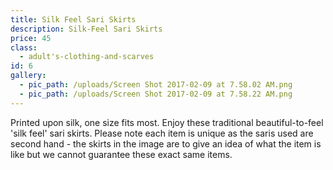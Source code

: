 ```yaml
---
title: Silk Feel Sari Skirts
description: Silk-Feel Sari Skirts
price: 45
class:
  - adult's-clothing-and-scarves
id: 6
gallery:
  - pic_path: /uploads/Screen Shot 2017-02-09 at 7.58.02 AM.png
  - pic_path: /uploads/Screen Shot 2017-02-09 at 7.58.22 AM.png
---
```



Printed upon silk, one size fits most. Enjoy these traditional beautiful-to-feel 'silk feel' sari skirts. Please note each item is unique as the saris used are second hand - the skirts in the image are to give an idea of what the item is like but we cannot guarantee these exact same items.